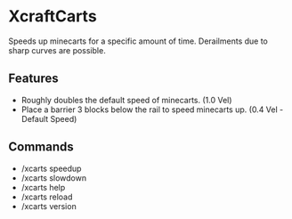 # XcraftCarts

Speeds up minecarts for a specific amount of time. Derailments due to sharp curves are possible.

## Features
- Roughly doubles the default speed of minecarts. (1.0 Vel)
- Place a barrier 3 blocks below the rail to speed minecarts up. (0.4 Vel - Default Speed) 

## Commands
- /xcarts speedup
- /xcarts slowdown
- /xcarts help
- /xcarts reload
- /xcarts version
